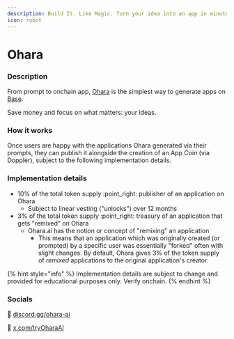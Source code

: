 ```yaml
---
description: Build It. Like Magic. Turn your idea into an app in minutes.
icon: robot
---
```


# Ohara

### Description

From prompt to onchain app, [Ohara](https://ohara.ai/apps) is the simplest way to generate apps on [Base](https://www.base.org/).

Save money and focus on what matters: your ideas.&#x20;

### How it works

Once users are happy with the applications Ohara generated via their prompts, they can publish it alongside the creation of an App Coin (via Doppler), subject to the following implementation details.

### Implementation details

* 10% of the total token supply :point\_right: publisher of an application on Ohara
  * Subject to linear vesting ("unlocks") over 12 months&#x20;
* 3% of the total token supply :point\_right: treasury of an application that gets "remixed" on Ohara
  * Ohara.ai has the notion or concept of "remixing" an application
    * This means that an application which was originally created (or prompted) by a specific user was essentially "forked"  often with slight changes. By default, Ohara gives 3% of the token supply of _remixed_ applications to the original application's creator.&#x20;

{% hint style="info" %}
Implementation details are subject to change and provided for educational purposes only. Verify onchain.
{% endhint %}

### Socials&#x20;

:link: [discord.gg/ohara-ai](https://discord.gg/ohara-ai)

:link: [x.com/tryOharaAI](https://x.com/tryoharaai)

